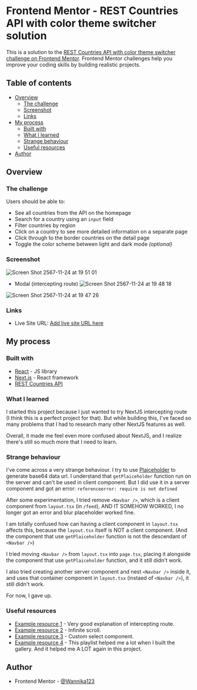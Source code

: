 # Frontend Mentor - REST Countries API with color theme switcher solution

This is a solution to the [REST Countries API with color theme switcher challenge on Frontend Mentor](https://www.frontendmentor.io/challenges/rest-countries-api-with-color-theme-switcher-5cacc469fec04111f7b848ca). Frontend Mentor challenges help you improve your coding skills by building realistic projects. 

## Table of contents

- [Overview](#overview)
  - [The challenge](#the-challenge)
  - [Screenshot](#screenshot)
  - [Links](#links)
- [My process](#my-process)
  - [Built with](#built-with)
  - [What I learned](#what-i-learned)
  - [Strange behaviour](#strange-behaviour)
  - [Useful resources](#useful-resources)
- [Author](#author)

## Overview

### The challenge

Users should be able to:

- See all countries from the API on the homepage
- Search for a country using an `input` field
- Filter countries by region
- Click on a country to see more detailed information on a separate page
- Click through to the border countries on the detail page
- Toggle the color scheme between light and dark mode *(optional)*

### Screenshot

![Screen Shot 2567-11-24 at 19 51 01](https://github.com/user-attachments/assets/9c7f6a58-d03a-4061-9d81-5505a710300c)

- Modal (intercepting route)
![Screen Shot 2567-11-24 at 19 48 18](https://github.com/user-attachments/assets/6c60a52b-7ef3-472d-b66d-96ecb3b08b75)

![Screen Shot 2567-11-24 at 19 47 26](https://github.com/user-attachments/assets/180b213f-7d62-4629-ac8c-b74f0d341196)

### Links

- Live Site URL: [Add live site URL here](https://your-live-site-url.com)

## My process

### Built with

- [React](https://reactjs.org/) - JS library
- [Next.js](https://nextjs.org/) - React framework
- [REST Countries API](https://restcountries.com)

### What I learned

I started this project because I just wanted to try NextJS intercepting route (I think this is a perfect project for that). But while building this, I've faced so many problems that I had to research many other NextJS features as well.

Overall, it made me feel even more confused about NextJS, and I realize there's still so much more that I need to learn.

### Strange behaviour

I've come across a very strange behaviour. I try to use [Plaiceholder](https://plaiceholder.co/docs/upgrading-to-3) to generate base64 data url. I understand that `getPlaiceholder` function run on the server and can't be used in client component. But I did use it in a server component and got an error: `referenceerror: require is not defined`

After some experimentation, I tried remove `<Navbar />`, which is a client component from `layout.tsx` (in `/feed`), AND IT SOMEHOW WORKED, I no longer got an error and blur placeholder worked fine. 

I am totally confused how can having a client component in `layout.tsx` affects this, because the `layout.tsx` itself is NOT a client component. (And the component that use `getPlaiceholder` function is not the descendant of `<Navbar />`)

I tried moving `<Navbar />` from `layout.tsx` into `page.tsx`, placing it alongside the component that use `getPlaiceholder` function, and it still didn't work.

I also tried creating another server component and nest `<Navbar />` inside it, and uses that container component in `layout.tsx` (instaed of `<Navbar />`), it still didn't work.

For now, I gave up.

### Useful resources

- [Example resource 1](https://www.youtube.com/watch?v=zDZBKEvU8b0&t=334s) - Very good explanation of intercepting route.
- [Example resource 2](https://www.youtube.com/watch?v=WIASshZpyCc&t=626s) - Infinite scroll. 
- [Example resource 3](https://www.youtube.com/watch?v=bAJlYgeovlg) - Custom select component.
- [Example resource 4](https://www.youtube.com/watch?v=NFQwi5AnG_s&list=PL4cUxeGkcC9hYBP0AZ3MNdEiiZqd4mHGm) - This playlist helped me a lot when I built the gallery. And it helped me A LOT again in this project.

## Author

- Frontend Mentor - [@Wannika123](https://www.frontendmentor.io/profile/Wannika123)